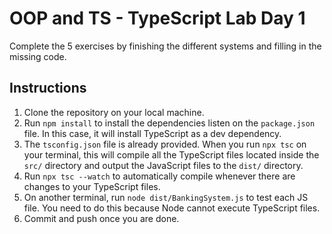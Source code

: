 # OOP and TS - TypeScript Lab Day 1

Complete the 5 exercises by finishing the different systems and filling in the missing code.

## Instructions

1. Clone the repository on your local machine.
2. Run `npm install` to install the dependencies listen on the `package.json` file. In this case, it will install TypeScript as a dev dependency.
3. The `tsconfig.json` file is already provided. When you run `npx tsc` on your terminal, this will compile all the TypeScript files located inside the `src/` directory and output the JavaScript files to the `dist/` directory.
4. Run `npx tsc --watch` to automatically compile whenever there are changes to your TypeScript files.
5. On another terminal, run `node dist/BankingSystem.js` to test each JS file. You need to do this because Node cannot execute TypeScript files.
6. Commit and push once you are done.
